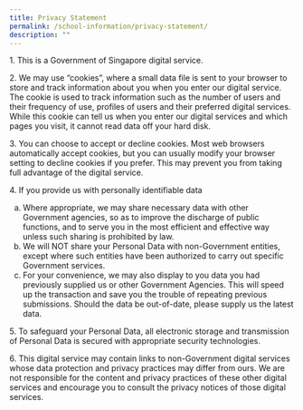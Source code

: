 ```yaml
---
title: Privacy Statement
permalink: /school-information/privacy-statement/
description: ""
---
```

<p>1. This is a Government of Singapore digital service.</p>
<p>2. We may use &ldquo;cookies&rdquo;, where a small data file is sent to your browser to store and track information about you when you enter our digital service. The cookie is used to track information such as the number of users and their frequency of use, profiles of users and their preferred digital services. While this cookie can tell us when you enter our digital services and which pages you visit, it cannot read data off your hard disk.</p>
<p>3. You can choose to accept or decline cookies. Most web browsers automatically accept cookies, but you can usually modify your browser setting to decline cookies if you prefer. This may prevent you from taking full advantage of the digital service.</p>
<p>4. If you provide us with personally identifiable data</p>
<ol style="list-style-type: lower-alpha;">
<li>Where appropriate, we may share necessary data with other Government agencies, so as to improve the discharge of public functions, and to serve you in the most efficient and effective way unless such sharing is prohibited by law.</li>
<li>We will NOT share your Personal Data with non-Government entities, except where such entities have been authorized to carry out specific Government services.</li>
<li>For your convenience, we may also display to you data you had previously supplied us or other Government Agencies. This will speed up the transaction and save you the trouble of repeating previous submissions. Should the data be out-of-date, please supply us the latest data.</li>
</ol>
<p>5. To safeguard your Personal Data, all electronic storage and transmission of Personal Data is secured with appropriate security technologies.</p>
<p>6. This digital service may contain links to non-Government digital services whose data protection and privacy practices may differ from ours. We are not responsible for the content and privacy practices of these other digital services and encourage you to consult the privacy notices of those digital services.</p>